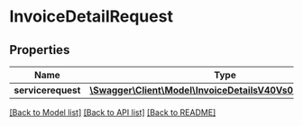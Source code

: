 # InvoiceDetailRequest

## Properties
Name | Type | Description | Notes
------------ | ------------- | ------------- | -------------
**servicerequest** | [**\Swagger\Client\Model\InvoiceDetailsV40Vs0Servicerequest**](InvoiceDetailsV40Vs0Servicerequest.md) |  | [optional] 

[[Back to Model list]](../../README.md#documentation-for-models) [[Back to API list]](../../README.md#documentation-for-api-endpoints) [[Back to README]](../../README.md)

